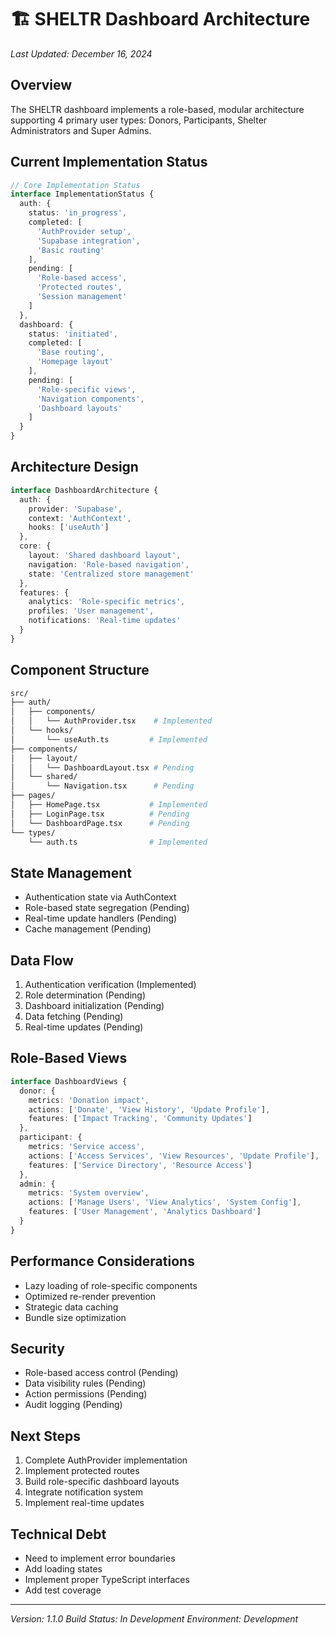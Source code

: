 # 🏗️ SHELTR Dashboard Architecture
*Last Updated: December 16, 2024*

## Overview
The SHELTR dashboard implements a role-based, modular architecture supporting 4 primary user types: Donors, Participants, Shelter Administrators and Super Admins.

## Current Implementation Status
```typescript
// Core Implementation Status
interface ImplementationStatus {
  auth: {
    status: 'in_progress',
    completed: [
      'AuthProvider setup',
      'Supabase integration',
      'Basic routing'
    ],
    pending: [
      'Role-based access',
      'Protected routes',
      'Session management'
    ]
  },
  dashboard: {
    status: 'initiated',
    completed: [
      'Base routing',
      'Homepage layout'
    ],
    pending: [
      'Role-specific views',
      'Navigation components',
      'Dashboard layouts'
    ]
  }
}
```

## Architecture Design
```typescript
interface DashboardArchitecture {
  auth: {
    provider: 'Supabase',
    context: 'AuthContext',
    hooks: ['useAuth']
  },
  core: {
    layout: 'Shared dashboard layout',
    navigation: 'Role-based navigation',
    state: 'Centralized store management'
  },
  features: {
    analytics: 'Role-specific metrics',
    profiles: 'User management',
    notifications: 'Real-time updates'
  }
}
```

## Component Structure
```bash
src/
├── auth/
│   ├── components/
│   │   └── AuthProvider.tsx    # Implemented
│   └── hooks/
│       └── useAuth.ts         # Implemented
├── components/
│   ├── layout/
│   │   └── DashboardLayout.tsx # Pending
│   └── shared/
│       └── Navigation.tsx      # Pending
├── pages/
│   ├── HomePage.tsx           # Implemented
│   ├── LoginPage.tsx          # Pending
│   └── DashboardPage.tsx      # Pending
└── types/
    └── auth.ts                # Implemented
```

## State Management
- Authentication state via AuthContext
- Role-based state segregation (Pending)
- Real-time update handlers (Pending)
- Cache management (Pending)

## Data Flow
1. Authentication verification (Implemented)
2. Role determination (Pending)
3. Dashboard initialization (Pending)
4. Data fetching (Pending)
5. Real-time updates (Pending)

## Role-Based Views
```typescript
interface DashboardViews {
  donor: {
    metrics: 'Donation impact',
    actions: ['Donate', 'View History', 'Update Profile'],
    features: ['Impact Tracking', 'Community Updates']
  },
  participant: {
    metrics: 'Service access',
    actions: ['Access Services', 'View Resources', 'Update Profile'],
    features: ['Service Directory', 'Resource Access']
  },
  admin: {
    metrics: 'System overview',
    actions: ['Manage Users', 'View Analytics', 'System Config'],
    features: ['User Management', 'Analytics Dashboard']
  }
}
```

## Performance Considerations
- Lazy loading of role-specific components
- Optimized re-render prevention
- Strategic data caching
- Bundle size optimization

## Security
- Role-based access control (Pending)
- Data visibility rules (Pending)
- Action permissions (Pending)
- Audit logging (Pending)

## Next Steps
1. Complete AuthProvider implementation
2. Implement protected routes
3. Build role-specific dashboard layouts
4. Integrate notification system
5. Implement real-time updates

## Technical Debt
- Need to implement error boundaries
- Add loading states
- Implement proper TypeScript interfaces
- Add test coverage

---
*Version: 1.1.0*
*Build Status: In Development*
*Environment: Development*
